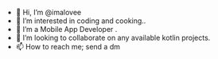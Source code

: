 - 👋 Hi, I’m @imalovee
- 👀 I’m interested in coding and cooking..
- 🌱 I’m a Mobile App Developer .
- 💞️ I’m looking to collaborate on any available kotlin projects.
- 📫 How to reach me; send a dm

<!---
imalovee/imalovee is a ✨ special ✨ repository because its `README.md` (this file) appears on your GitHub profile.
You can click the Preview link to take a look at your changes.
--->
